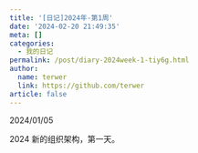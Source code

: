 ```yaml
---
title: '[日记]2024年-第1周'
date: '2024-02-20 21:49:35'
meta: []
categories:
  - 我的日记
permalink: /post/diary-2024week-1-tiy6g.html
author:
  name: terwer
  link: https://github.com/terwer
article: false
---
```



<!-- more -->




2024/01/05

2024 新的组织架构，第一天。
